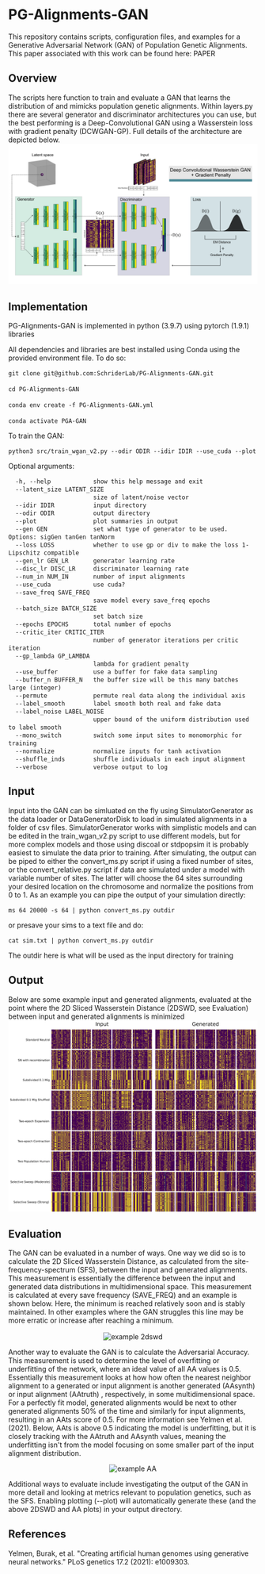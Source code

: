 # PG-Alignments-GAN
This repository contains scripts, configuration files, and examples for a Generative Adversarial Network (GAN) of Population Genetic Alignments. This paper associated with this work can be found here: PAPER

## Overview
The scripts here function to train and evaluate a GAN that learns the distribution of and mimicks population genetic alignments. Within layers.py there are several generator and discriminator architectures you can use, but the best performing is a Deep-Convolutional GAN using a Wasserstein loss with gradient penalty (DCWGAN-GP). Full details of the architecture are depicted below.
![GAN Architecture](https://github.com/SchriderLab/PG-Alignments-GAN/blob/main/img/Architecture_extended.png)

## Implementation
PG-Alignments-GAN is implemented in python (3.9.7) using pytorch (1.9.1) libraries

All dependencies and libraries are best installed using Conda using the provided environment file. To do so:

```{bash}
git clone git@github.com:SchriderLab/PG-Alignments-GAN.git

cd PG-Alignments-GAN

conda env create -f PG-Alignments-GAN.yml

conda activate PGA-GAN
```

To train the GAN:

```{bash}
python3 src/train_wgan_v2.py --odir ODIR --idir IDIR --use_cuda --plot
```
Optional arguments:

```
  -h, --help            show this help message and exit
  --latent_size LATENT_SIZE
                        size of latent/noise vector
  --idir IDIR           input directory
  --odir ODIR           output directory
  --plot                plot summaries in output
  --gen GEN             set what type of generator to be used. Options: sigGen tanGen tanNorm
  --loss LOSS           whether to use gp or div to make the loss 1-Lipschitz compatible
  --gen_lr GEN_LR       generator learning rate
  --disc_lr DISC_LR     discriminator learning rate
  --num_in NUM_IN       number of input alignments
  --use_cuda            use cuda?
  --save_freq SAVE_FREQ
                        save model every save_freq epochs
  --batch_size BATCH_SIZE
                        set batch size
  --epochs EPOCHS       total number of epochs
  --critic_iter CRITIC_ITER
                        number of generator iterations per critic iteration
  --gp_lambda GP_LAMBDA
                        lambda for gradient penalty
  --use_buffer          use a buffer for fake data sampling
  --buffer_n BUFFER_N   the buffer size will be this many batches large (integer)
  --permute             permute real data along the individual axis
  --label_smooth        label smooth both real and fake data
  --label_noise LABEL_NOISE
                        upper bound of the uniform distribution used to label smooth
  --mono_switch         switch some input sites to monomorphic for training
  --normalize           normalize inputs for tanh activation
  --shuffle_inds        shuffle individuals in each input alignment
  --verbose             verbose output to log
  ```
 ## Input
 
Input into the GAN can be simluated on the fly using SimulatorGenerator as the data loader or DataGeneratorDisk to load in simulated alignments in a folder of csv files. SimulatorGenerator works with simplistic models and can be edited in the train_wgan_v2.py script to use different models, but for more complex models and those using discoal or stdpopsim it is probably easiest to simulate the data prior to training. After simulating, the output can be piped to either the convert_ms.py script if using a fixed number of sites, or the convert_relative.py script if data are simulated under a model with variable number of sites. The latter will choose the 64 sites surrounding your desired location on the chromosome and normalize the positions from 0 to 1. As an example you can pipe the output of your simulation directly:

```
ms 64 20000 -s 64 | python convert_ms.py outdir
```

or presave your sims to a text file and do:

```
cat sim.txt | python convert_ms.py outdir
```

The outdir here is what will be used as the input directory for training
  
## Output

Below are some example input and generated alignments, evaluated at the point where the 2D Sliced Wasserstein Distance (2DSWD, see Evaluation) between input and generated alignments is minimized 
![GAN Example images](https://github.com/SchriderLab/PG-Alignments-GAN/blob/main/img/Alignments_fig-01.png)

## Evaluation

The GAN can be evaluated in a number of ways. One way we did so is to calculate the 2D Sliced Wasserstein Distance, as calculated from the site-frequency-spectrum (SFS), between the input and generated alignments. This measurement is essentially the difference between the input and generated data distributions in multidimensional space. This measurement is calculated at every save frequency (SAVE_FREQ) and an example is shown below. Here, the minimum is reached relatively soon and is stably maintained. In other examples where the GAN struggles this line may be more erratic or increase after reaching a minimum. 

<p align="center">
<img src="https://github.com/SchriderLab/PG-Alignments-GAN/blob/main/img/example_2dswd.png" alt="example 2dswd" width="500" align="center"/>
</p>

Another way to evaluate the GAN is to calculate the Adversarial Accuracy. This measurement is used to determine the level of overfitting or underfitting of the network, where an ideal value of all AA values is 0.5. Essentially this measurement looks at how how often the nearest neighbor alignment to a generated or input alignment is another generated (AAsynth) or input alignment (AAtruth) , respectively, in some multidimensional space. For a perfectly fit model, generated alignments would be next to other generated alignments 50% of the time and similarly for input alignments, resulting in an AAts score of 0.5. For more information see Yelmen et al. (2021). Below, AAts is above 0.5 indicating the model is underfitting, but it is closely tracking with the AAtruth and AAsynth values, meaning the underfitting isn't from the model focusing on some smaller part of the input alignment distribution.

<p align="center">
<img src="https://github.com/SchriderLab/PG-Alignments-GAN/blob/main/img/example_aa.png" alt="example AA" width="500"/>
</p>

Additional ways to evaluate include investigating the output of the GAN in more detail and looking at metrics relevant to population genetics, such as the SFS. Enabling plotting (--plot) will automatically generate these (and the above 2DSWD and AA plots) in your output directory. 

## References

Yelmen, Burak, et al. "Creating artificial human genomes using generative neural networks." PLoS genetics 17.2 (2021): e1009303.
